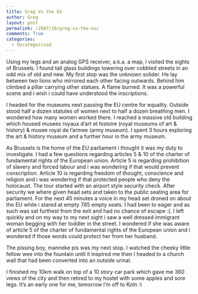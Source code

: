 ```yaml
---
title: Greg Vs the EU
author: Greg
layout: post
permalink: /2007/10/greg-vs-the-eu/
comments: True
categories:
  - Uncategorized
---
```

Using my legs and an analog GPS receiver, a.k.a. a map, i visited the sights of Brussels. I found tall glass buildings towering over cobbled streets in an odd mix of old and new. My first stop was the unknown solider. He lay between two lions who mirrored each other facing outwards. Behind him climbed a pillar carrying other statues. A flame burned. It was a powerful scene and i wish i could have understood the inscriptions.

I headed for the museums next passing the EU centre for equality. Outside stood half a dozen statutes of women next to half a dozen breathing men. I wondered how many women worked there. I reached a massive old building which housed musees royaux d&#8217;art et histoire (royal museums of art & history) & musee royal de l&#8217;armee (army museum). I spent 3 hours exploring the art & history museum and a further hour in the army museum.

As Brussels is the home of the EU parliament i thought it was my duty to investigate. I had a few questions regarding articles 5 & 10 of the charter of fundamental rights of the European union. Article 5 is regarding prohibition of slavery and forced labour and i was wondering if that would prevent conscription. Article 10 is regarding freedom of thought, conscience and religion and i was wondering if that protected people who deny the holocaust. The tour started with an airport style security check. After security we where given head sets and taken to the public seating area for parliament. For the next 45 minutes a voice in my head set droned on about the EU while i stared at empty 785 empty seats. I had been to eager and as such was sat furthest from the exit and had no chance of escape :(. I left quickly and on my way to my next sight i saw a well dressed immigrant woman begging with her toddler in the street. I wondered if she was aware of article 5 of the charter of fundamental rights of the European union and i wondered if those words could protect her from her husband.

The pissing boy, manneke pis was my next stop. I watched the cheeky little fellow wee into the fountain until it inspired me then I headed to a church wall that had been converted into an outside urinal.

I finished my 10km walk on top of a 10 story car park which gave me 360 views of the city and then retired to my hostel with some apples and sore legs. It&#8217;s an early one for me, tomorrow I&#8217;m off to Koln <img src="http://gregology.net/wp-includes/images/smilies/simple-smile.png" alt=":)" class="wp-smiley" style="height: 1em; max-height: 1em;" />